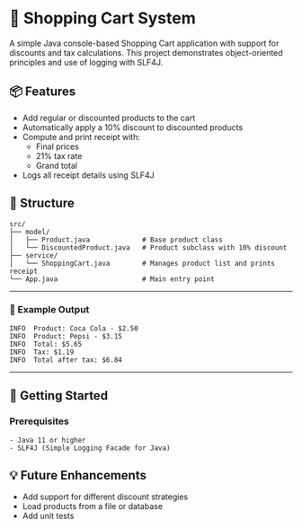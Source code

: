 # 🛒 Shopping Cart System

A simple Java console-based Shopping Cart application with support for discounts and tax calculations. This project demonstrates object-oriented principles and use of logging with SLF4J.

## 📦 Features

- Add regular or discounted products to the cart
- Automatically apply a 10% discount to discounted products
- Compute and print receipt with:
  - Final prices
  - 21% tax rate
  - Grand total
- Logs all receipt details using SLF4J

## 🧱 Structure

```text
src/
├── model/
│   ├── Product.java             # Base product class
│   └── DiscountedProduct.java   # Product subclass with 10% discount
├── service/
│   └── ShoppingCart.java        # Manages product list and prints receipt
└── App.java                     # Main entry point
```


---

### 📄 Example Output

```text
INFO  Product: Coca Cola - $2.50
INFO  Product: Pepsi - $3.15
INFO  Total: $5.65
INFO  Tax: $1.19
INFO  Total after tax: $6.84
```


---

## 🚀 Getting Started
### Prerequisites
```
- Java 11 or higher
- SLF4J (Simple Logging Facade for Java)
```

## 💡 Future Enhancements
- Add support for different discount strategies
- Load products from a file or database
- Add unit tests
